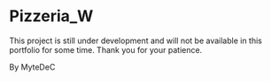 # Pizzeria_W



This project is still under development and will not be available in this portfolio for some time. Thank you for your patience.



By MyteDeC 
